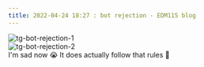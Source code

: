 ```yaml
---
title: 2022-04-24 18:27 : bot rejection - EDM115 blog
---
```


![tg-bot-rejection-1](@/assets/img/blog/2022/04-24-bot-rejection-1.webp)  
![tg-bot-rejection-2](@/assets/img/blog/2022/04-24-bot-rejection-2.webp)  
I'm sad now :sob: It does actually follow that rules :smiling_face_with_tear:
